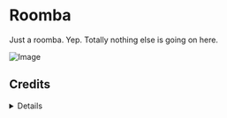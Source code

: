 # Roomba
Just a roomba. Yep. Totally nothing else is going on here.

![Image](https://raw.githubusercontent.com/viliger2/RoR2_Roomba/master/Thunderstore/preview.gif)

## Credits
<details>

  * Roomba model - https://sketchfab.com/3d-models/robot-vacuum-cleaner-low-poly-7230d8d80e8b4a82b4a34a5e7926d0d3
  * Roomba sound - https://freesound.org/people/cmusounddesign/sounds/71936/
  <details>
  <Summary>spoilerino no fake 100% real</summary>
  
* TV model - https://sketchfab.com/3d-models/retro-tv-television-voxel-art-0ffb2aab06bb477eac888f97595c68bf#download
* Maxwell model - https://sketchfab.com/3d-models/maxwell-the-cat-dingus-2ca7f3c1957847d6a145fc35de9046b0
* Maxwell theme from Voices of the Void - https://www.youtube.com/watch?v=WmnUPJxfkow
* Joel's Anti Alien Alarm - https://www.youtube.com/watch?v=p_khWy7GAcQ
* Bad To The Bone Riff - https://www.youtube.com/watch?v=Ad87SqVYizA
* Half Life 2 explosion sound effects - https://www.youtube.com/watch?v=-73Rotkv274
* Metal grinding sound - https://freesound.org/people/Leoni@FS/sounds/410242/
  </details>

</details>

